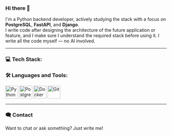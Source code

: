 ### Hi there 👋

I'm a Python backend developer, actively studying the stack with a focus on **PostgreSQL**, **FastAPI**, and **Django**.  
I write code after designing the architecture of the future application or feature, and I make sure I understand the required stack before using it.
I write all the code myself — no AI involved.

---

### 💻 Tech Stack:

<h3>🛠 Languages and Tools:</h3>
<p align="left">
  <img src="https://cdn.jsdelivr.net/gh/devicons/devicon/icons/python/python-original.svg" alt="Python" width="40" height="40"/>
  <img src="https://cdn.jsdelivr.net/gh/devicons/devicon/icons/postgresql/postgresql-original.svg" alt="PostgreSQL" width="40" height="40"/>
  <img src="https://cdn.jsdelivr.net/gh/devicons/devicon/icons/docker/docker-original.svg" alt="Docker" width="40" height="40"/>
  <img src="https://cdn.jsdelivr.net/gh/devicons/devicon/icons/git/git-original.svg" alt="Git" width="40" height="40"/>
</p>

---

### 🗨️ Contact  
Want to chat or ask something? Just write me!
